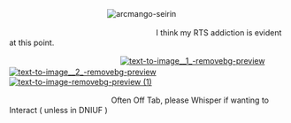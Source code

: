
 ㅤ ㅤ ㅤ ㅤㅤ ㅤㅤ ㅤ ㅤ ㅤ ㅤ ![arcmango-seirin](https://github.com/user-attachments/assets/bc8fdccf-f297-4b19-a0cc-c7e2882dbd25)

ㅤ
ㅤㅤㅤㅤㅤㅤㅤㅤㅤㅤㅤㅤㅤㅤㅤㅤㅤㅤㅤ    I think my RTS addiction is evident at this point.  

ㅤㅤㅤㅤㅤㅤㅤㅤㅤㅤㅤㅤㅤㅤ ㅤ [![text-to-image__1_-removebg-preview](https://github.com/user-attachments/assets/6e90e002-9ec6-44fb-ab25-01086fae8d63)](https://guns.lol/helterspider)    [![text-to-image__2_-removebg-preview](https://github.com/user-attachments/assets/78687b74-df08-4f57-9c90-cdfac16ac7f4)](https://retrospring.net/@AMERiCAN0) ㅤㅤ  [![text-to-image-removebg-preview (1)](https://github.com/user-attachments/assets/4793e877-0aa8-44af-9f9e-da3a2bccf925)](https://rentry.co/olivia)



ㅤㅤㅤㅤㅤ ㅤㅤㅤㅤㅤㅤㅤㅤㅤOften Off Tab,  please Whisper if wanting to Interact  ( unless in DNIUF )

ㅤㅤㅤㅤㅤㅤㅤㅤㅤㅤㅤㅤㅤㅤㅤ
